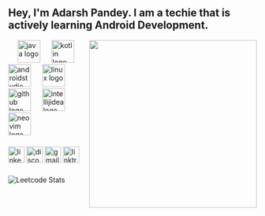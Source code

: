 <h2 align="left">Hey, I'm Adarsh Pandey. I am a techie that is actively learning Android Development.</h2>
<img align="right" height="340" src="https://i.pinimg.com/originals/f3/1b/57/f31b57364bdd0342899b8bcad2d24f26.jpg"  />

<div align="left">
  <img width="15" />
  <img src="https://skillicons.dev/icons?i=java" height="46" alt="java logo"  />
  <img width="15" />
  <img src="https://skillicons.dev/icons?i=kotlin" height="46" alt="kotlin logo"  />
  <img width="15" />
  <img src="https://skillicons.dev/icons?i=androidstudio" height="46" alt="androidstudio logo"  />
  <img width="15" />
  <img src="https://skillicons.dev/icons?i=linux" height="46" alt="linux logo"  />
  <img width="15" />
  <img src="https://skillicons.dev/icons?i=github" height="46" alt="github logo"  />
  <img width="15" />
  <img src="https://skillicons.dev/icons?i=idea" height="46" alt="intellijidea logo"  />
  <img width="15" />
  <img src="https://skillicons.dev/icons?i=neovim" height="46" alt="neovim logo"  />
</div>


###

<div align="left">
  <img src="https://img.shields.io/static/v1?message=LinkedIn&logo=linkedin&label=&color=0077B5&logoColor=white&labelColor=&style=for-the-badge" height="33" alt="linkedin logo"  />
  <img src="https://img.shields.io/static/v1?message=Discord&logo=discord&label=&color=7289DA&logoColor=white&labelColor=&style=for-the-badge" height="33" alt="discord logo"  />
  <img src="https://img.shields.io/static/v1?message=Gmail&logo=gmail&label=&color=D14836&logoColor=white&labelColor=&style=for-the-badge" height="33" alt="gmail logo"  />
  <img src="https://img.shields.io/static/v1?message=Linktree&logo=linktree&label=&color=1de9b6&logoColor=white&labelColor=&style=for-the-badge" height="33" alt="linktree logo"  />
</div>

###
![Leetcode Stats](https://leetcard.jacoblin.cool/adarshpandey18?theme=dark&font=Roboto)

